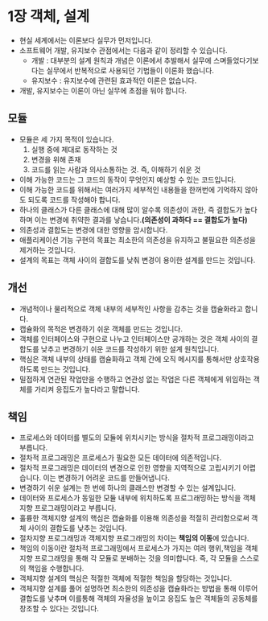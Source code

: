 # 1장 객체, 설계

* 현실 세계에서는 이론보다 실무가 먼저입니다.
* 소프트웨어 개발, 유지보수 관점에서는 다음과 같이 정리할 수 있습니다.
  * 개발 : 대부분의 설계 원칙과 개념은 이론에서 추발해서 실무에 스며들었다기보다는 실무에서 반복적으로 사용되던 기법들이 이론화 했습니다.
  * 유지보수 : 유지보수에 관련된 효과적인 이론은 없습니다.
* 개발, 유지보수는 이론이 아닌 실무에 초점을 둬야 합니다.

##  모듈

* 모듈은 세 가지 목적이 있습니다.
  1. 실행 중에 제대로 동작하는 것
  2. 변경을 위해 존재
  3. 코드를 읽는 사람과 의사소통하는 것. 즉, 이해하기 쉬운 것
* 이해 가능한 코드는 그 코드의 동작이 무엇인지 예상할 수 있는 코드입니다.
* 이해 가능한 코드를 위해서는 여러가지 세부적인 내용들을 한꺼번에 기억하지 않아도 되도록 코드를 작성해야 합니다.
* 하나의 클래스가 다른 클래스에 대해 많이 알수록 의존성이 과한, 즉 결합도가 높다하며 이는 변경에 취약한 결과를 낳습니다.**(의존성이 과하다 == 결합도가 높다)**
* 의존성과 결합도는 변경에 대한 영향을 암시합니다.
* 애플리케이션 기능 구현의 목표는 최소한의 의존성을 유지하고 불필요한 의존성을 제거하는 것입니다.
* 설계의 목표는 객체 사이의 결합도를 낮춰 변경이 용이한 설계를 만드는 것입니다.

## 개선

* 개념적이나 물리적으로 객체 내부의 세부적인 사항을 감추는 것을 캡슐화라고 합니다.
* 캡슐화의 목적은 변경하기 쉬운 객체를 만드는 것입니다.
* 객체를 인터페이스와 구현으로 나누고 인터페이스만 공개하는 것은 객체 사이의 결합도를 낮추고 변경하기 쉬운 코드를 작성하기 위한 설계 원칙입니다.
* 핵심은 객체 내부의 상태를 캡슐화하고 객체 간에 오직 메시지를 통해서만 상호작용하도록 만드는 것입니다.
* 밀접하게 연관된 작업만을 수행하고 연관성 없는 작업은 다른 객체에게 위임하는 객체를 가리켜 응집도가 높다라고 말합니다.

## 책임

* 프로세스와 데이터를 별도의 모듈에 위치시키는 방식을 절차적 프로그래밍이라고 부릅니다.
* 절차적 프로그래밍은 프로세스가 필요한 모든 데이터에 의존적입니다.
* 절차적 프로그래밍은 데이터의 변경으로 인한 영향을 지역적으로 고립시키기 어렵습니다. 이는 변경하기 어려운 코드를 만들어냅니다.
* 변경하기 쉬운 설계는 한 번에 하나의 클래스만 변경할 수 있는 설계입니다.
* 데이터와 프로세스가 동일한 모듈 내부에 위치하도록 프로그래밍하는 방식을 객체지향 프로그래밍이라고 부릅니다.
* 훌륭한 객체지향 설계의 핵심은 캡슐화를 이용해 의존성을 적절히 관리함으로써 객체 사이의 결합도를 낮추는 것입니다.
* 절차지향 프로그래밍과 객체지향 프로그래밍의 차이는 **책임의 이동**에 있습니다.
* 책임의 이동이란 절차적 프로그래밍에서 프로세스가 가지는 여러 행위,책임을 객체지향 프로그래밍을 통해 각 모듈로 분배하는 것을 의미합니다. 즉, 각 모듈을 스스로의 책임을 수행합니다.
* 객체지향 설계의 핵심은 적절한 객체에 적절한 책임을 할당하는 것입니다.
* 객체지향 설계를 풀어 설명하면 최소한의 의존성을 캡슐화라는 방법을 통해 이루어 결합도를 낮추며 이를통해 객체의 자율성을 높이고 응집도 높은 객체들의 공동체를 창조할 수 있다는 것입니다.

